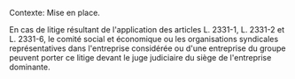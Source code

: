Contexte: Mise en place.

En cas de litige résultant de l'application des articles L. 2331-1, L. 2331-2 et L. 2331-6, le comité social et économique ou les organisations syndicales représentatives dans l'entreprise considérée ou d'une entreprise du groupe peuvent porter ce litige devant le juge judiciaire du siège de l'entreprise dominante.